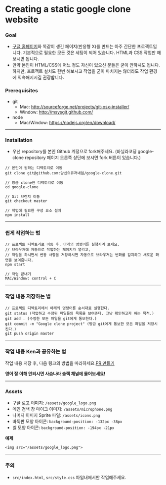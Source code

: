 # Creating a static google clone website

### Goal

- [구글 홈페이지](https://www.google.com)와 똑같이 생긴 페이지(반응형 X)를 만드는 아주 간단한 프로젝트입니다. 기본적으로 필요한 모든 것은 세팅이 되어 있습니다. HTML과 CSS 작업만 해보시면 됩니다.
- 만약 본인이 HTML/CSS에 어느 정도 자신이 있으신 분들은 굳이 안하셔도 됩니다. 하지만, 프로젝트 설치도 한번 해보시고 작업을 굳이 마치지는 않더라도 작업 환경에 익숙해지시길 권장합니다.

### Prerequisites

- git
  - Mac: http://sourceforge.net/projects/git-osx-installer/
  - Window: http://msysgit.github.com/
- node
  - Mac/Window: https://nodejs.org/en/download/

---

### Installation

- 우선 repository를 본인 Github 계정으로 fork해주세요. (바닐라코딩 google-clone repository 페이지 오른쪽 상단에 보시면 fork 버튼이 있습니다.)

```
// 본인이 원하는 디렉토리로 이동
git clone git@github.com:당신의유저네임/google-clone.git

// 방금 clone한 디렉토리로 이동
cd google-clone

// Git 브랜치 이동
git checkout master

// 작업에 필요한 구성 요소 설치
npm install
```

---

### 쉽게 작업하는 법

```
// 프로젝트 디렉토리로 이동 후, 아래의 명령어를 실행시켜 보세요.
// 브라우저에 자동으로 작업하는 페이지가 열리고,
// 작업을 하시면서 변동 사항을 저장하시면 자동으로 브라우저는 변화를 감지하고 새로운 화면을 보여줍니다.
npm start

// 작업 끝내기
MAC/Window: control + C
```

---

### 작업 내용 저장하는 법

```
// 프로젝트 디렉토리에서 아래의 명령어를 순서대로 실행한다.
git status (작업하고 수정된 파일들의 목록을 보여준다. 그냥 확인하고자 하는 목적.)
git add . (수정한 모든 파일을 git에게 통보한다.)
git commit -m "Google clone project" (방금 git에게 통보한 모든 파일을 저장시킨다.)
git push origin master
```

---

### 작업 내용 Ken과 공유하는 법

작업 내용 저장 후, 다음 링크의 방법을 따라하세요.[PR 만들기](https://help.github.com/articles/creating-a-pull-request-from-a-fork/)

**영어 잘 이해 안되시면 사슴나라 슬랙 채널에 물어보세요!**

---

### Assets

- 구글 로고 이미지: `/assets/google_logo.png`
- 메인 검색 창 마이크 이미지: `/assets/microphone.png`
- 나머지 이미지 Sprite 파일: `/assets/icons.png`
- 바둑판 모양 아이콘: `background-position: -132px -38px`
- 벨 모양 아이콘: `background-position: -194px -21px`

**예제**

`<img src="/assets/google_logo.png">`

---

### 주의

- `src/index.html`, `src/style.css` 파일내에서만 작업해주세요.
